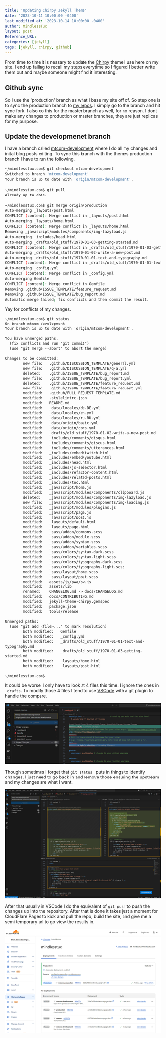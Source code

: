 ```yaml
---
title: 'Updating Chirpy Jekyll Theme'
date: '2023-10-14 10:00:00 -0400'
last_modified_at: '2023-10-14 10:00:00 -0400'
author: MindlessTux
layout: post
Reference_URL:
categories: [jekyll]
tags: [jekyll, chirpy, github]
---
```

From time to time it is nessary to update the [Chirpy](https://github.com/cotes2020/jekyll-theme-chirpy) theme I use here on my site.  I end up failing to recall my steps everytime so I figured I better write them out and maybe someone might find it interesting.

## Github sync
So I use the 'production' branch as what I base my site off of.  So step one is to sync the production branch to [my repos](https://github.com/mindlesstux/mindlesstux.com).  I simply go to the branch and hit sync fork.  I also do this for the master branch as well, for no reason.  I dont make any changes to production or master branches, they are just replicas for my purpose.

## Update the developmenet branch
I have a branch called [mtcom-development](https://github.com/mindlesstux/mindlesstux.com/tree/mtcom-development) where I do all my changes and inital blog posts editing.  To sync this branch with the themes production branch I have to run the following.

```bash
~/mindlesstux.com$ git checkout mtcom-development
Switched to branch 'mtcom-development'
Your branch is up to date with 'origin/mtcom-development'.

~/mindlesstux.com$ git pull
Already up to date.

~/mindlesstux.com$ git merge origin/production
Auto-merging _layouts/post.html
CONFLICT (content): Merge conflict in _layouts/post.html
Auto-merging _layouts/home.html
CONFLICT (content): Merge conflict in _layouts/home.html
Removing _javascript/modules/components/img-lazyload.js
Auto-merging _includes/head.html
Auto-merging _drafts/old_stuff/1970-01-03-getting-started.md
CONFLICT (content): Merge conflict in _drafts/old_stuff/1970-01-03-getting-started.md
Auto-merging _drafts/old_stuff/1970-01-02-write-a-new-post.md
Auto-merging _drafts/old_stuff/1970-01-01-text-and-typography.md
CONFLICT (content): Merge conflict in _drafts/old_stuff/1970-01-01-text-and-typography.md
Auto-merging _config.yml
CONFLICT (content): Merge conflict in _config.yml
Auto-merging Gemfile
CONFLICT (content): Merge conflict in Gemfile
Removing .github/ISSUE_TEMPLATE/feature_request.md
Removing .github/ISSUE_TEMPLATE/bug_report.md
Automatic merge failed; fix conflicts and then commit the result.
```

Yay for conflicts of my changes.

```
~/mindlesstux.com$ git status
On branch mtcom-development
Your branch is up to date with 'origin/mtcom-development'.

You have unmerged paths.
  (fix conflicts and run "git commit")
  (use "git merge --abort" to abort the merge)

Changes to be committed:
        new file:   .github/DISCUSSION_TEMPLATE/general.yml
        new file:   .github/DISCUSSION_TEMPLATE/q-a.yml
        deleted:    .github/ISSUE_TEMPLATE/bug_report.md
        new file:   .github/ISSUE_TEMPLATE/bug_report.yml
        deleted:    .github/ISSUE_TEMPLATE/feature_request.md
        new file:   .github/ISSUE_TEMPLATE/feature_request.yml
        modified:   .github/PULL_REQUEST_TEMPLATE.md
        modified:   .stylelintrc.json
        modified:   README.md
        modified:   _data/locales/de-DE.yml
        modified:   _data/locales/en.yml
        modified:   _data/locales/ru-RU.yml
        modified:   _data/origin/basic.yml
        modified:   _data/origin/cors.yml
        modified:   _drafts/old_stuff/1970-01-02-write-a-new-post.md
        modified:   _includes/comments/disqus.html
        modified:   _includes/comments/giscus.html
        modified:   _includes/comments/utterances.html
        modified:   _includes/embed/twitch.html
        modified:   _includes/embed/youtube.html
        modified:   _includes/head.html
        modified:   _includes/js-selector.html
        modified:   _includes/refactor-content.html
        modified:   _includes/related-posts.html
        modified:   _includes/toc.html
        modified:   _javascript/home.js
        modified:   _javascript/modules/components/clipboard.js
        deleted:    _javascript/modules/components/img-lazyload.js
        new file:   _javascript/modules/components/img-loading.js
        modified:   _javascript/modules/plugins.js
        modified:   _javascript/page.js
        modified:   _javascript/post.js
        modified:   _layouts/default.html
        modified:   _layouts/page.html
        modified:   _sass/addon/commons.scss
        modified:   _sass/addon/module.scss
        modified:   _sass/addon/syntax.scss
        modified:   _sass/addon/variables.scss
        modified:   _sass/colors/syntax-dark.scss
        modified:   _sass/colors/syntax-light.scss
        modified:   _sass/colors/typography-dark.scss
        modified:   _sass/colors/typography-light.scss
        modified:   _sass/layout/home.scss
        modified:   _sass/layout/post.scss
        modified:   assets/js/pwa/sw.js
        modified:   assets/lib
        renamed:    CHANGELOG.md -> docs/CHANGELOG.md
        modified:   docs/CONTRIBUTING.md
        modified:   jekyll-theme-chirpy.gemspec
        modified:   package.json
        modified:   tools/release

Unmerged paths:
  (use "git add <file>..." to mark resolution)
        both modified:   Gemfile
        both modified:   _config.yml
        both modified:   _drafts/old_stuff/1970-01-01-text-and-typography.md
        both modified:   _drafts/old_stuff/1970-01-03-getting-started.md
        both modified:   _layouts/home.html
        both modified:   _layouts/post.html

~/mindlesstux.com$
```

It could be worse, I only have to look at 4 files this time.  I ignore the ones in `_drafts`.  To modify those 4 files I tend to use [VSCode](https://code.visualstudio.com/) with a git plugin to handle the compare.

![VS Code Diff View](/assets/img/posts/update-chirpy/Chirpy_Theme_Updates_1_vscode_diff_view.png)

Though sometimes I forget that ```git status ```  puts in things to identify changes.  I just need to go back in and remove those ensuring the upstream and my changes are what I want.

![VS Code Diff View](/assets/img/posts/update-chirpy/Chirpy_Theme_Updates_2_vscode_diff_view.png)

After that usually in VSCode I do the equivalent of ```git push```  to push the changes up into the repository.  After that is done it takes just a moment for CloudFlare Pages to kick and pull the repo, build the site, and give me a semi temporary url to go view the results in.


![Cloudflare Pages](/assets/img/posts/update-chirpy/Chirpy_Theme_Updates_3_Cloudflare_Pages.png)